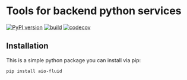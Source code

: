 # Tools for backend python services

[![PyPI version](https://badge.fury.io/py/metablock.svg)](https://badge.fury.io/py/metablock)
[![build](https://github.com/quantmind/fluid/workflows/build/badge.svg)](https://github.com/quantmind/fluid/actions?query=workflow%3Abuild)
[![codecov](https://codecov.io/gh/quantmind/fluid/branch/master/graph/badge.svg?token=81oWUoyEVp)](https://codecov.io/gh/quantmind/fluid)

## Installation

This is a simple python package you can install via pip:

```
pip install aio-fluid
```
